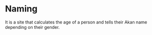 # Naming
It is a site that calculates the age of a person and tells their Akan name depending on their gender.
